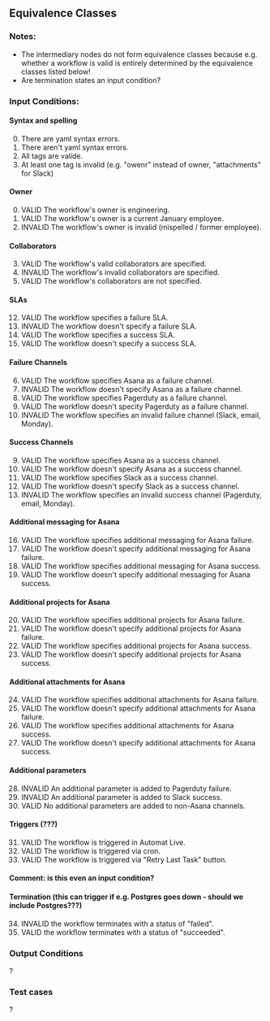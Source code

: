 ## Equivalence Classes

### Notes:

 - The intermediary nodes do not form equivalence classes because e.g. whether a workflow is valid is entirely determined by the equivalence classes listed below!
 - Are termination states an input condition?

### Input Conditions:

#### Syntax and spelling

0. There are yaml syntax errors.
1. There aren't yaml syntax errors.
3. All tags are valide.
4. At least one tag is invalid (e.g. "owenr" instead of owner, "attachments" for Slack)

#### Owner

0. VALID The workflow's owner is engineering.
1. VALID The workflow's owner is a current January employee.
2. INVALID The workflow's owner is invalid (mispelled / former employee).

#### Collaborators

3. VALID The workflow's valid collaborators are specified.
4. INVALID The workflow's invalid collaborators are specified.
5. VALID The workflow's collaborators are not specified.

#### SLAs

12. VALID The workflow specifies a failure SLA.
13. INVALID The workflow doesn't specify a failure SLA.
14. VALID The workflow specifies a success SLA.
15. VALID The workflow doesn't specify a success SLA.

#### Failure Channels

6. VALID The workflow specifies Asana as a failure channel. 
6. INVALID The workflow doesn't specify Asana as a failure channel. 
7. VALID The workflow specifies Pagerduty as a failure channel. 
7. VALID The workflow doesn't specity Pagerduty as a failure channel. 
8. INVALID The workflow specifies an invalid failure channel (Slack, email, Monday).

#### Success Channels

9. VALID The workflow specifies Asana as a success channel. 
9. VALID The workflow doesn't specify Asana as a success channel. 
10. VALID The workflow specifies Slack as a success channel. 
10. VALID The workflow doesn't specify Slack as a success channel. 
11. INVALID The workflow specifies an invalid success channel (Pagerduty, email, Monday).

#### Additional messaging for Asana

16. VALID The workflow specifies additional messaging for Asana failure.
17. VALID The workflow doesn't specify additional messaging for Asana failure.
18. VALID The workflow specifies additional messaging for Asana success.
19. VALID The workflow doesn't specify additional messaging for Asana success.

#### Additional projects for Asana

20. VALID The workflow specifies additional projects for Asana failure.
21. VALID The workflow doesn't specify additional projects for Asana failure.
22. VALID The workflow specifies additional projects for Asana success.
23. VALID The workflow doesn't specify additional projects for Asana success.

#### Additional attachments for Asana

24. VALID The workflow specifies additional attachments for Asana failure.
25. VALID The workflow doesn't specify additional attachments for Asana failure.
26. VALID The workflow specifies additional attachments for Asana success.
27. VALID The workflow doesn't specify additional attachments for Asana success.

#### Additional parameters

28. INVALID An additional parameter is added to Pagerduty failure.
29. INVALID An additional parameter is added to Slack success.
30. VALID No additional parameters are added to non-Asana channels.

#### Triggers (???)

31. VALID The workflow is triggered in Automat Live.
32. VALID The workflow is triggered via cron.
33. VALID The workflow is triggered via "Retry Last Task" button.

#### Comment: is this even an input condition?
#### Termination (this can trigger if e.g. Postgres goes down - should we include Postgres???)

34. INVALID the workflow terminates with a status of "failed".
35. VALID the workflow terminates with a status of "succeeded".

### Output Conditions

?

### Test cases 

?



